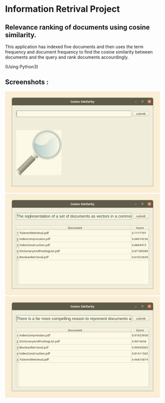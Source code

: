 # Information Retrival Project

## Relevance ranking of documents using cosine similarity.

This application has indexed five documents and then uses the term frequency and document frequency to find the cosine similarity between documents and the query and rank documents accourdingly.

(Using Python3)


## Screenshots :
![home](images/screenshots/home.png)
![query 1](images/screenshots/q1.png)
![query 2](images/screenshots/q2.png)
